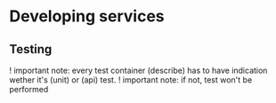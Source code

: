 # Developing services

## Testing

! important note: every test container (describe) has to have indication wether it's (unit) or (api) test.
! important note: if not, test won't be performed
